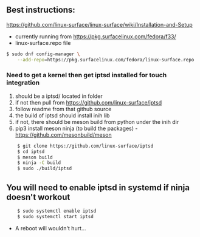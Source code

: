 ## Best instructions:

https://github.com/linux-surface/linux-surface/wiki/Installation-and-Setup
* currently running from https://pkg.surfacelinux.com/fedora/f33/
* linux-surface.repo file
```bash
$ sudo dnf config-manager \
    --add-repo=https://pkg.surfacelinux.com/fedora/linux-surface.repo
```
### Need to get a kernel then get iptsd installed for touch integration
  1. should be a iptsd/ located in folder
  2. if not then pull from  https://github.com/linux-surface/iptsd
  3.  follow readme from that github source
  4.  the build of iptsd should install inih lib
  5. if not, there should be meson build from python under the inih dir
  6. pip3 install meson ninja  (to build the packages)
    -https://github.com/mesonbuild/meson
```bash
    $ git clone https://github.com/linux-surface/iptsd
    $ cd iptsd
    $ meson build
    $ ninja -C build
    $ sudo ./build/iptsd
```
## You will need to enable iptsd in systemd if ninja doesn't workout


```bash
    $ sudo systemctl enable iptsd
    $ sudo systemctl start iptsd    
```
* A reboot will wouldn't hurt...
